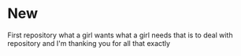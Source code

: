 # New
First repository
what a girl wants
what a girl needs
that is to deal with repository
and I'm thanking you for all that exactly
